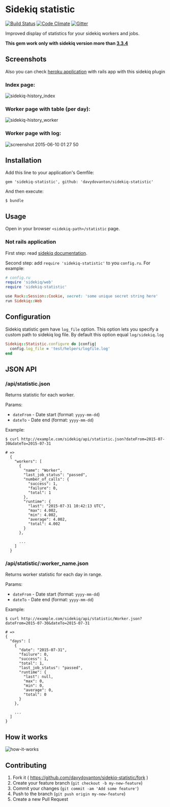 # Sidekiq statistic

[![Build Status](https://travis-ci.org/davydovanton/sidekiq-statistic.svg)](https://travis-ci.org/davydovanton/sidekiq-statistic) [![Code Climate](https://codeclimate.com/github/davydovanton/sidekiq-history/badges/gpa.svg)](https://codeclimate.com/github/davydovanton/sidekiq-history) [![Gitter](https://badges.gitter.im/Join%20Chat.svg)](https://gitter.im/davydovanton/sidekiq-history?utm_source=badge&utm_medium=badge&utm_campaign=pr-badge)

Improved display of statistics for your sidekiq workers and jobs.

**This gem work only with sidekiq version more than [3.3.4](https://github.com/mperham/sidekiq/releases/tag/v3.3.4)**

## Screenshots
Also you can check <a href="https://sidekiq-history-gem.herokuapp.com/sidekiq/statistic" target="_blank">heroku application</a> with rails app with this sidekiq plugin

### Index page:
![sidekiq-history_index](https://cloud.githubusercontent.com/assets/1147484/8071172/1708e3b0-0f10-11e5-84cf-86a910f5ecc2.png)

### Worker page with table (per day):
![sidekiq-history_worker](https://cloud.githubusercontent.com/assets/1147484/8071171/1706924a-0f10-11e5-9ddc-8aeeb7f5c794.png)

### Worker page with log:
![screenshot 2015-06-10 01 27 50](https://cloud.githubusercontent.com/assets/1147484/8071166/0edd7688-0f10-11e5-9841-0572ab5704e3.jpg)

## Installation
Add this line to your application's Gemfile:

    gem 'sidekiq-statistic', github: 'davydovanton/sidekiq-statistic'

And then execute:

    $ bundle

## Usage
Open in your browser `<sidekiq-path>/statistic` page.

### Not rails application
First step: read [sidekiq documentation](https://github.com/mperham/sidekiq/wiki/Monitoring#standalone).

Second step: add `require 'sidekiq-statistic'` to you `config.ru`. For example:
``` ruby
# config.ru
require 'sidekiq/web'
require 'sidekiq-statistic'

use Rack::Session::Cookie, secret: 'some unique secret string here'
run Sidekiq::Web
```

## Configuration
Sidekiq statistic gem have `log_file` option. This option lets you specify a custom path to sidekiq log file. By default this option equal `log/sidekiq.log`

``` ruby
Sidekiq::Statistic.configure do |config|
  config.log_file = 'test/helpers/logfile.log'
end
```

## JSON API
### /api/statistic.json
Returns statistic for each worker.

Params:
  * `dateFrom` - Date start (format: `yyyy-mm-dd`)
  * `dateTo` - Date end (format: `yyyy-mm-dd`)

Example:
```
$ curl http://example.com/sidekiq/api/statistic.json?dateFrom=2015-07-30&dateTo=2015-07-31

# =>
  {
    "workers": [
      {
        "name": "Worker",
        "last_job_status": "passed",
        "number_of_calls": {
          "success": 1,
          "failure": 0,
          "total": 1
        },
        "runtime": {
          "last": "2015-07-31 10:42:13 UTC",
          "max": 4.002,
          "min": 4.002,
          "average": 4.002,
          "total": 4.002
        }
      },

      ...
    ]
  }
```

### /api/statistic/:worker_name.json
Returns worker statistic for each day in range.

Params:
  * `dateFrom` - Date start (format: `yyyy-mm-dd`)
  * `dateTo` - Date end (format: `yyyy-mm-dd`)

Example:
```
$ curl http://example.com/sidekiq/api/statistic/Worker.json?dateFrom=2015-07-30&dateTo=2015-07-31

# =>
{
  "days": [
    {
      "date": "2015-07-31",
      "failure": 0,
      "success": 1,
      "total": 1,
      "last_job_status": "passed",
      "runtime": {
        "last": null,
        "max": 0,
        "min": 0,
        "average": 0,
        "total": 0
      }
    },

    ...
  ]
}
```

## How it works
![how-it-works](https://cloud.githubusercontent.com/assets/1147484/8802272/fc0a1302-2fc8-11e5-86a5-817409259338.png)

## Contributing
1. Fork it ( https://github.com/davydovanton/sidekiq-statistic/fork )
2. Create your feature branch (`git checkout -b my-new-feature`)
3. Commit your changes (`git commit -am 'Add some feature'`)
4. Push to the branch (`git push origin my-new-feature`)
5. Create a new Pull Request
